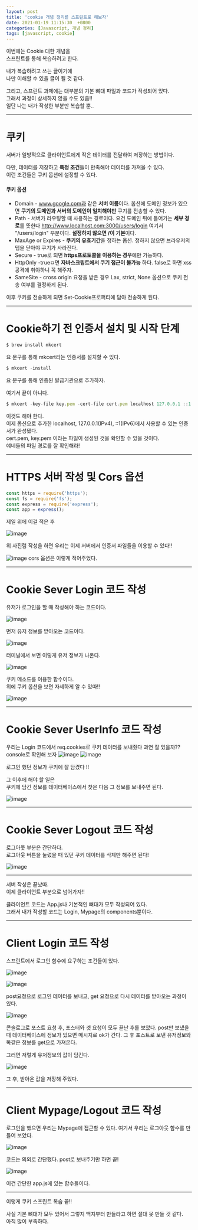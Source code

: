 ```yaml
---
layout: post
title: 'cookie 개념 정리를 스프린트로 해보자'
date: 2021-01-19 11:15:30  +0800
categories: [Javascript, 개념 정리]
tags: [javascript, cookie]
---
```


이번에는 Cookie 대한 개념을  
스프린트를 통해 복습하려고 한다.

내가 복습하려고 쓰는 글이기에  
나만 이해할 수 있을 글이 될 것 같다.

그리고, 스프린트 과제에는 대부분의 기본 뼈대 파일과 코드가 작성되어 있다.  
그래서 과정이 상세하지 않을 수도 있음!!  
일단 나는 내가 작성한 부분만 복습할 뿐..

---

# **쿠키**

서버가 일방적으로 클라이언트에게 작은 데이터를 전달하여 저장하는 방법이다.

다만, 데이터를 저장하고 **특정 조건**들이 만족해야 데이터를 가져올 수 있다.  
이런 조건들은 쿠키 옵션에 설정할 수 있다.

#### **쿠키 옵션**

- Domain - www.google.com과 같은 **서버 이름**이다. 옵션에 도메인 정보가 있으면 **쿠기의 도메인과 서버의 도메인이 일치해야만** 쿠기를 전송할 수 있다.
- Path - 서버가 라우팅할 때 사용하는 경로이다. 요건 도메인 뒤에 들어가는 **세부 경로**를 뜻한다 http://www.localhost.com:3000/users/login 여기서 "/users/login" 부분이다. **설정하지 않으면 /이 기본**이다.
- MaxAge or Expires - **쿠키의 유효기간**을 정하는 옵션. 정하지 않으면 브라우저의 탭을 닫아야 쿠기가 사라진다.
- Secure - true로 되면 **https프로토콜을 이용하는 경우**에만 가능하다.
- HttpOnly -trueㅁ면 **자바스크립트에서 쿠기 접근이 불가능** 하다. false로 하면 xss공격에 취야하니 꼭 해주자.
- SameSite - cross origin 요청을 받은 경우 Lax, strict, None 옵션으로 쿠키 전송 여부를 결정하게 된다.

이후 쿠키를 전송하게 되면 Set-Cookie프로퍼티에 담아 전송하게 된다.

---

# **Cookie하기 전 인증서 설치 및 시작 단계**

```js
$ brew install mkcert
```

요 문구를 통해 mkcert라는 인증서를 설치할 수 있다.

```js
$ mkcert -install
```

요 문구를 통해 인증된 발급기관으로 추가하자.

여기서 끝이 아니다.

```js
$ mkcert -key-file key.pem -cert-file cert.pem localhost 127.0.0.1 ::1
```

이것도 해야 한다.  
이제 옵션으로 추가한 localhost, 127.0.0.1(IPv4), ::1(IPv6)에서 사용할 수 있는 인증서가 완성됐다.  
cert.pem, key.pem 이라는 파일이 생성된 것을 확인할 수 있을 것이다.  
얘네들의 파일 경로를 잘 확인해라!

---

# **HTTPS 서버 작성 및 Cors 옵션**

```js
const https = require('https');
const fs = require('fs');
const express = require('express');
const app = express();
```

제일 위에 이걸 적은 후

![image](/assets/img/sample/cookie1.png)

위 사진럼 작성을 하면 우리는 이제 서버에서 인증서 파일들을 이용할 수 있다!!

![image](/assets/img/sample/cookie2.png)
cors 옵션은 이렇게 적어주었다.

---

# **Cookie Sever Login 코드 작성**

유저가 로그인을 할 때 작성해야 하는 코드이다.

![image](/assets/img/sample/cookie3.png)

먼저 유저 정보를 받아오는 코드이다.

![image](/assets/img/sample/cookie4.png)

터미널에서 보면 이렇게 유저 정보가 나온다.

![image](/assets/img/sample/cookie5.png)

쿠키 메소드를 이용한 함수이다.  
위에 쿠키 옵션을 보면 자세하게 알 수 있따!!

![image](/assets/img/sample/cookie6.png)

---

# **Cookie Sever UserInfo 코드 작성**

우리는 Login 코드에서 req.cookies로 쿠키 데이터를 보내줬다 과연 잘 있을까??  
console로 확인해 보자
![image](/assets/img/sample/cookie7.png)
![image](/assets/img/sample/cookie8.png)

로그인 했던 정보가 쿠키에 잘 담겼다 !!

그 이후에 해야 할 일은  
쿠키에 담긴 정보를 데이터베이스에서 찾은 다음 그 정보를 보내주면 된다.

![image](/assets/img/sample/cookie9.png)

---

# **Cookie Sever Logout 코드 작성**

로그아웃 부분은 간단하다.  
로그아웃 버튼을 눌렀을 때 있던 쿠키 데이터를 삭제만 해주면 된다!

![image](/assets/img/sample/cookie10.png)

---

서버 작성은 끝났따.  
이제 클라이언트 부분으로 넘어가자!!

클라이언트 코드는 App.js나 기본적인 뼈대가 모두 작성되어 있다.  
그래서 내가 작성할 코드는 Login, Mypage의 components뿐이다.

---

# **Client Login 코드 작성**

스프린트에서 로그인 함수에 요구하는 조건들이 있다.

![image](/assets/img/sample/cookie11.png)

![image](/assets/img/sample/cookie12.png)

post요청으로 로그인 데이터를 보내고,
get 요청으로 다시 데이터를 받아오는 과정이 있다.

![image](/assets/img/sample/cookie13.png)

콘솔로그로 포스트 요청 후, 포스터와 겟 요청이 모두 끝난 후롤 보았다.
post만 보냈을 때 데이터베이스에 정보가 있으면 메시지로 ok가 간다.
그 후 포스트로 보낸 유저정보와 똑같은 정보를 get으로 가져온다.

그러면 저렇게 유저정보의 값이 담긴다.

![image](/assets/img/sample/cookie14.png)

그 후, 받아온 값을 저장해 주었다.

---

# **Client Mypage/Logout 코드 작성**

로그인을 했으면 우리는 Mypage에 접근할 수 있다.
여기서 우리는 로그아웃 함수를 만들어 보았다.

![image](/assets/img/sample/cookie15.png)

코드는 의외로 간단했다. post로 보내주기만 하면 끝!

![image](/assets/img/sample/cookie16.png)

이건 간단한 app.js에 있는 함수들이다.

---

이렇게 쿠키 스프린트 복습 끝!!

사실 기본 뼈대가 모두 있어서 그렇지 백지부터 만들라고 하면 절대 못 만들 것 같다.  
아직 많이 부족하다.
